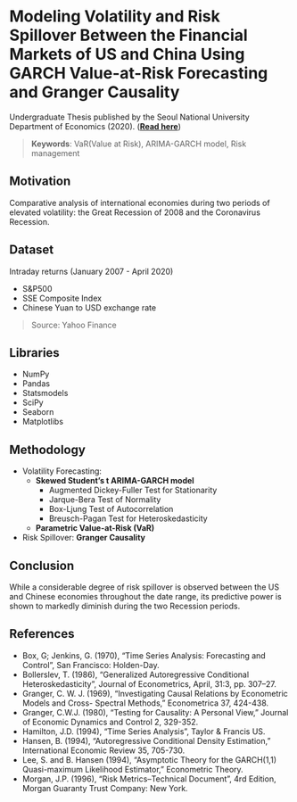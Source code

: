 # Modeling Volatility and Risk Spillover Between the Financial Markets of US and China Using GARCH Value-at-Risk Forecasting and Granger Causality

Undergraduate Thesis published by the Seoul National University Department of Economics (2020). (**[Read here](https://github.com/MajorLift/volatility-modeling-python-datasci/blob/master/Thesis.pdf)**)

> **Keywords**: VaR(Value at Risk), ARIMA-GARCH model, Risk management

## Motivation

Comparative analysis of international economies during two periods of elevated volatility: the Great Recession of 2008 and the Coronavirus Recession.

## Dataset

Intraday returns (January 2007 - April 2020)
- S&P500
- SSE Composite Index
- Chinese Yuan to USD exchange rate
> Source: Yahoo Finance

## Libraries

- NumPy
- Pandas
- Statsmodels
- SciPy
- Seaborn
- Matplotlibs

## Methodology

- Volatility Forecasting:
  - **Skewed Student’s t ARIMA-GARCH model**
    - Augmented Dickey-Fuller Test for Stationarity
    - Jarque-Bera Test of Normality
    - Box-Ljung Test of Autocorrelation
    - Breusch-Pagan Test for Heteroskedasticity
  - **Parametric Value-at-Risk (VaR)**
- Risk Spillover: **Granger Causality**

## Conclusion

While a considerable degree of risk spillover is observed between the US and Chinese economies throughout the date range, its predictive power is shown to markedly diminish during the two Recession periods.

## References

- Box, G; Jenkins, G. (1970), “Time Series Analysis: Forecasting and Control”, San Francisco:
Holden-Day.
- Bollerslev, T. (1986), “Generalized Autoregressive Conditional Heteroskedasticity”, Journal of Econometrics, April, 31:3, pp. 307–27.
- Granger, C. W. J. (1969), “Investigating Causal Relations by Econometric Models and Cross- Spectral Methods,” Econometrica 37, 424-438.
- Granger, C.W.J. (1980), “Testing for Causality: A Personal View,” Journal of Economic Dynamics and Control 2, 329-352.
- Hamilton, J.D. (1994), “Time Series Analysis”, Taylor & Francis US.
- Hansen, B. (1994), “Autoregressive Conditional Density Estimation,” International Economic Review 35, 705-730.
- Lee, S. and B. Hansen (1994), “Asymptotic Theory for the GARCH(1,1) Quasi-maximum Likelihood Estimator,” Econometric Theory.
- Morgan, J.P. (1996), “Risk Metrics–Technical Document”, 4rd Edition, Morgan Guaranty Trust Company: New York.
